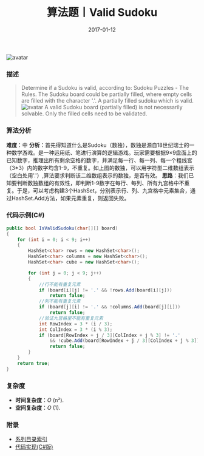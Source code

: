 ﻿---
title: 算法题丨Valid Sudoku
tags:
  - 算法
  - 编程技巧
  - 数据结构
categories: 计算机基础
date: 2017-01-12
---
![avatar](https://mysite.bj.bcebos.com/images/articles/d21ee518-d67e-4a61-9a7f-cdd43df6bf89.jpg)

### 描述
>Determine if a Sudoku is valid, according to: Sudoku Puzzles - The Rules.
The Sudoku board could be partially filled, where empty cells are filled with the character '.'.
A partially filled sudoku which is valid.
![avatar](https://mysite.bj.bcebos.com/images/201803/250px-Sudoku-by-L2G-20050714.svg.png)
A valid Sudoku board (partially filled) is not necessarily solvable. Only the filled cells need to be validated.
<!-- more -->

### 算法分析
**难度**：中
**分析**：首先得知道什么是Sudoku（数独），数独是源自18世纪瑞士的一种数学游戏。是一种运用纸、笔进行演算的逻辑游戏。玩家需要根据9×9盘面上的已知数字，推理出所有剩余空格的数字，并满足每一行、每一列、每一个粗线宫（3*3）内的数字均含1-9，不重复。如上图的数独，可以用字符型二维数组表示（空白处用'.'）,算法要求判断该二维数组表示的数独，是否有效。
**思路**：我们已知要判断数独数组的有效性，即判断1-9数字在每行、每列、所有九宫格中不重复。于是，可以考虑构建3个HashSet，分别表示行、列、九宫格中元素集合，通过HashSet.Add方法，如果元素重复，则返回失败。

### 代码示例(C#)
```csharp
public bool IsValidSudoku(char[][] board)
{
    for (int i = 0; i < 9; i++)
    {
        HashSet<char> rows = new HashSet<char>();
        HashSet<char> columns = new HashSet<char>();
        HashSet<char> cube = new HashSet<char>();

        for (int j = 0; j < 9; j++)
        {
            //行不能有重复元素
            if (board[i][j] != '.' && !rows.Add(board[i][j]))
                return false;
            //列不能有重复元素
            if (board[j][i] != '.' && !columns.Add(board[j][i]))
                return false;
            //验证九宫格里不能有重复元素
            int RowIndex = 3 * (i / 3);
            int ColIndex = 3 * (i % 3);
            if (board[RowIndex + j / 3][ColIndex + j % 3] != '.' 
                && !cube.Add(board[RowIndex + j / 3][ColIndex + j % 3]))
                return false;
        }
    }
    return true;
}
```

### 复杂度
- **时间复杂度**：*O* (n²). 
- **空间复杂度**：*O* (1).

### 附录
- [系列目录索引](/posts/algorithm/index/)
- [代码实现(C#版)](https://github.com/lizzie2008/LeetCode.git)